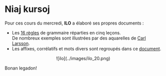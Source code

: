 # Niaj kursoj

Pour ces cours du mercredi, **ILO** a élaboré ses propres documents :

* Les [16 règles](./reguloj.pdf) de grammaire réparties en cinq leçons.  
De nombreux exemples sont illustrées par des aquarelles de [Carl Larsson](https://fr.wikipedia.org/wiki/Carl_Larsson).
* Les affixes, corrélatifs et mots divers sont regroupés dans ce [document](./diversaĵoj.pdf).

<center>
![ilo](../images/ilo_20.png)
</center>

Bonan legadon!

